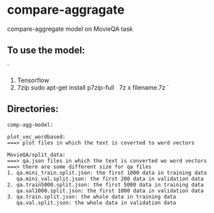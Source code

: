 # compare-aggragate
compare-aggregate model on MovieQA task

## To use the model:
`
1. Tensorflow
`
`
2. 7zip
   sudo apt-get install p7zip-full
   7z x filename.7z
`   
   
## Directories:
```
comp-agg-model:
```

``` 
plot_vec_wordbased:
===> plot files in which the text is coverted to word vectors
```
``` 
MovieQA/split_data:
===> qa.json files in which the text is converted wo word vectors
===> there are some different size for qa files
1. qa.mini_train.split.json: the first 1000 data in training data
   qa.mini_val.split.json: the first 200 data in validation data
2. qa.train5000.split.json: the first 5000 data in training data
   qa.val1000.split.json: the first 1000 data in validation data
3. qa.train.split.json: the whole data in training data
   qa.val.split.json: the whole data in validation data
```
